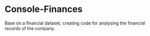 # Console-Finances
Base on a financial dataset, creating code for analysing the financial records of the company.

